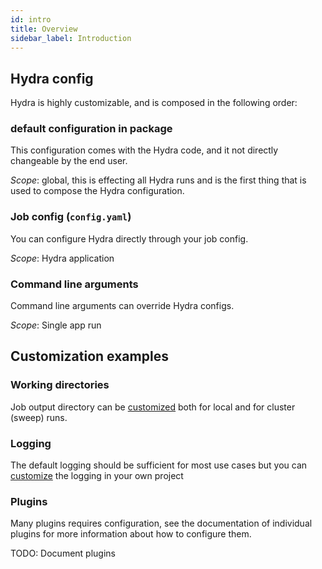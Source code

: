 ```yaml
---
id: intro
title: Overview
sidebar_label: Introduction
---
```


## Hydra config
Hydra is highly customizable, and is composed in the following order:

### default configuration in package
This configuration comes with the Hydra code, and it not directly changeable by the end user.

*Scope*: global, this is effecting all Hydra runs and is the first thing that is used
to compose the Hydra configuration.

### Job config (`config.yaml`)
You can configure Hydra directly through your job config.

*Scope*: Hydra application

### Command line arguments
Command line arguments can override Hydra configs.

*Scope*: Single app run

## Customization examples
### Working directories
Job output directory can be [customized](workdir) both for local and for cluster (sweep) runs.

### Logging
The default logging should be sufficient for most use cases but you can [customize](logging) 
the logging in your own project 

### Plugins
Many plugins requires configuration, see the documentation of individual plugins for more information about how to configure them.

TODO: Document plugins

